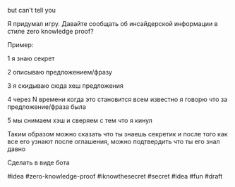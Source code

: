 but can’t tell you

Я придумал игру. Давайте сообщать об инсайдерской информации в стиле zero knowledge proof?

Пример:

1 я знаю секрет

2 описываю предложением/фразу

3 я скидываю сюда хеш предложения 

4 через N времени когда это становится всем известно я говорю что за предложение/фраза была

5 мы снимаем хэш и сверяем с тем что я кинул

Таким образом можно сказать что ты знаешь секретик и после того как все его узнают после оглашения, можно подтвердить что ты его знал давно


Сделать в виде бота

#idea #zero-knowledge-proof #iknowthesecret #secret #idea #fun
#draft